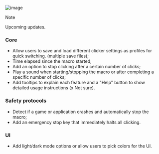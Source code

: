 ![image](https://github.com/user-attachments/assets/2f6e249f-8238-4c0f-8f48-1adc6a977caa)

> [!NOTE]
> Upcoming updates.

### Core
- Allow users to save and load different clicker settings as profiles for quick switching. (multiple save files);
- Time elapsed since the macro started;
- Add an option to stop clicking after a certain number of clicks;
- Play a sound when starting/stopping the macro or after completing a specific number of clicks;
- Add tooltips to explain each feature and a "Help" button to show detailed usage instructions (x Not sure).

### Safety protocols
- Detect if a game or application crashes and automatically stop the macro;
- Add an emergency stop key that immediately halts all clicking.

### UI
- Add light/dark mode options or allow users to pick colors for the UI.
